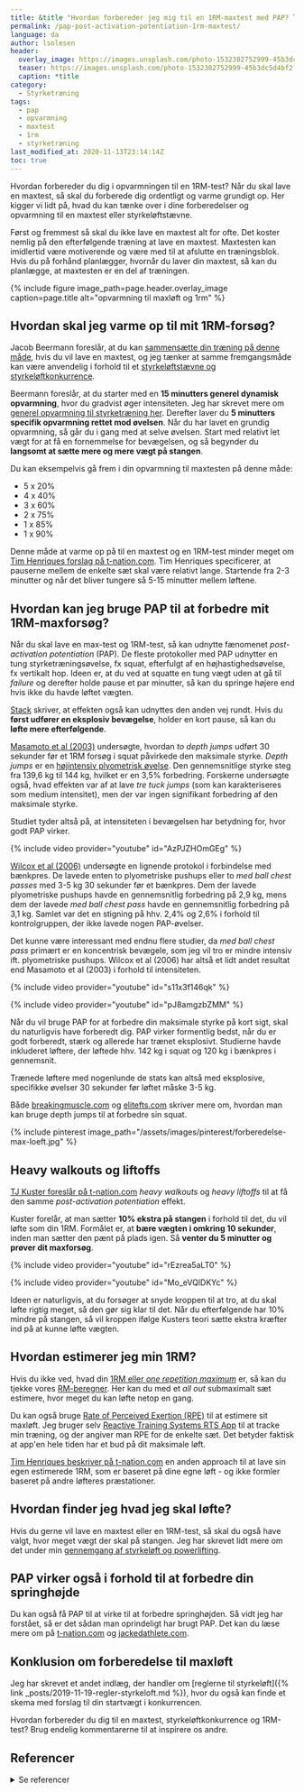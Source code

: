 ```yaml
---
title: &title "Hvordan forbereder jeg mig til en 1RM-maxtest med PAP? 🏋"
permalink: /pap-post-activation-potentiation-1rm-maxtest/
language: da
author: lsolesen
header:
  overlay_image: https://images.unsplash.com/photo-1532382752999-45b3dc5d4bf2?ixid=MXwxMjA3fDB8MHxwaG90by1wYWdlfHx8fGVufDB8fHw%3D&ixlib=rb-1.2.1&auto=format&fit=crop&w=1200&q=5
  teaser: https://images.unsplash.com/photo-1532382752999-45b3dc5d4bf2?ixid=MXwxMjA3fDB8MHxwaG90by1wYWdlfHx8fGVufDB8fHw%3D&ixlib=rb-1.2.1&auto=format&fit=crop&w=400&q=5
  caption: *title
category:
  - Styrketræning
tags:
  - pap
  - opvarmning
  - maxtest
  - 1rm
  - styrketræning
last_modified_at: 2020-11-13T23:14:14Z
toc: true
---
```


Hvordan forbereder du dig i opvarmningen til en 1RM-test? Når du skal lave en maxtest, så skal du forberede dig ordentligt og varme grundigt op. Her kigger vi lidt på, hvad du kan tænke over i dine forberedelser og opvarmning til en maxtest eller styrkeløftstævne.

Først og fremmest så skal du ikke lave en maxtest alt for ofte. Det koster nemlig på den efterfølgende træning at lave en maxtest. Maxtesten kan imidlertid være motiverende og være med til at afslutte en træningsblok. Hvis du på forhånd planlægger, hvornår du laver din maxtest, så kan du planlægge, at maxtesten er en del af træningen.

{% include figure image_path=page.header.overlay_image caption=page.title alt="opvarmning til maxløft og 1rm" %}

## Hvordan skal jeg varme op til mit 1RM-forsøg?

Jacob Beermann foreslår, at du kan [sammensætte din træning på denne måde](https://maxer.dk/artikler/maxtest), hvis du vil lave en maxtest, og jeg tænker at samme fremgangsmåde kan være anvendelig i forhold til et [styrkeløftstævne og styrkeløftkonkurrence](/powerlifting-rules/).

Beermann foreslår, at du starter med en **15 minutters generel dynamisk opvarmning**, hvor du gradvist øger intensiteten. Jeg har skrevet mere om [generel opvarmning til styrketræning her](/opvarmning-styrketraening/). Derefter laver du **5 minutters specifik opvarmning rettet mod øvelsen**. Når du har lavet en grundig opvarmning, så går du i gang med at selve øvelsen. Start med relativt let vægt for at få en fornemmelse for bevægelsen, og så begynder du **langsomt at sætte mere og mere vægt på stangen**.

Du kan eksempelvis gå frem i din opvarmning til maxtesten på denne måde:

- 5 x 20%
- 4 x 40%
- 3 x 60%
- 2 x 75%
- 1 x 85%
- 1 x 90%

Denne måde at varme op på til en maxtest og en 1RM-test minder meget om [Tim Henriques forslag på t-nation.com](https://www.t-nation.com/training/how-to-warm-up-for-a-one-rep-max). Tim Henriques specificerer, at pauserne mellem de enkelte sæt skal være relativt lange. Startende fra 2-3 minutter og når det bliver tungere så 5-15 minutter mellem løftene.

## Hvordan kan jeg bruge PAP til at forbedre mit 1RM-maxforsøg?

Når du skal lave en max-test og 1RM-test, så kan udnytte fænomenet _post-activation potentiation_ (PAP). De fleste protokoller med PAP udnytter en tung styrketræningsøvelse, fx squat, efterfulgt af en højhastighedsøvelse, fx vertikalt hop. Ideen er, at du ved at squatte en tung vægt uden at gå til _failure_ og derefter holde pause et par minutter, så kan du springe højere end hvis ikke du havde løftet vægten.

[Stack](https://www.stack.com/a/testing-your-one-rep-max-use-this-surprising-science-backed-trick-to-move-more-weight) skriver, at effekten også kan udnyttes den anden vej rundt. Hvis du **først udfører en eksplosiv bevægelse**, holder en kort pause, så kan du **løfte mere efterfølgende**.

[Masamoto et al (2003)](https://www.ncbi.nlm.nih.gov/pubmed/12580658) undersøgte, hvordan _to depth jumps_ udført 30 sekunder før et 1RM forsøg i squat påvirkede den maksimale styrke. _Depth jumps_ er en [højintensiv plyometrisk øvelse](/plyometrisk-traening/). Den gennemsnitlige styrke steg fra 139,6 kg til 144 kg, hvilket er en 3,5% forbedring. Forskerne undersøgte også, hvad effekten var af at lave _tre tuck jumps_ (som kan karakteriseres som medium intensitet), men der var ingen signifikant forbedring af den maksimale styrke.

Studiet tyder altså på, at intensiteten i bevægelsen har betydning for, hvor godt PAP virker.

{% include video provider="youtube" id="AzPJZHOmGEg" %}

[Wilcox et al (2006)](https://www.ncbi.nlm.nih.gov/pubmed/19116439) undersøgte en lignende protokol i forbindelse med bænkpres. De lavede enten to plyometriske pushups eller to _med ball chest passes_ med 3-5 kg 30 sekunder før et bænkpres. Dem der lavede plyometriske pushups havde en gennemsnitlig forbedring på 2,9 kg, mens dem der lavede _med ball chest pass_ havde en gennemsnitlig forbedring på 3,1 kg. Samlet var det en stigning på hhv. 2,4% og 2,6% i forhold til kontrolgruppen, der ikke lavede nogen PAP-øvelser.

Det kunne være interessant med endnu flere studier, da _med ball chest pass_ primært er en koncentrisk bevægele, som jeg vil tro er mindre intensiv ift. plyometriske pushups. Wilcox et al (2006) har altså et lidt andet resultat end Masamoto et al (2003) i forhold til intensiteten.

{% include video provider="youtube" id="s11x3f146qk" %}

{% include video provider="youtube" id="pJ8amgzbZMM" %}

Når du vil bruge PAP for at forbedre din maksimale styrke på kort sigt, skal du naturligvis have forberedt dig. PAP virker formentlig bedst, når du er godt forberedt, stærk og allerede har trænet eksplosivt. Studierne havde inkluderet løftere, der løftede hhv. 142 kg i squat og 120 kg i bænkpres i gennemsnit.

Trænede løftere med nogenlunde de stats kan altså med eksplosive, specifikke øvelser 30 sekunder før løftet måske 3-5 kg.

Både [breakingmuscle.com](https://breakingmuscle.com/fitness/verkhoshanskys-depth-jumps-create-gains-in-max-strength) og [elitefts.com](https://www.elitefts.com/education/turbocharge-your-squat-with-depth-jumps/) skriver mere om, hvordan man kan bruge depth jumps til at forbedre sin squat.

{% include pinterest image_path="/assets/images/pinterest/forberedelse-max-loeft.jpg" %}

## Heavy walkouts og liftoffs

[TJ Kuster foreslår på t-nation.com](https://www.t-nation.com/training/tip-hack-your-nervous-system-set-new-prs/) _heavy walkouts_ og _heavy liftoffs_ til at få den samme _post-activation potentiation_ effekt.

Kuster forelår, at man sætter **10% ekstra på stangen** i forhold til det, du vil løfte som din 1RM. Formålet er, at **bære vægten i omkring 10 sekunder**, inden man sætter den pænt på plads igen. Så **venter du 5 minutter og prøver dit maxforsøg**.

{% include video provider="youtube" id="rEzrea5aLT0" %}

{% include video provider="youtube" id="Mo_eVQlDKYc" %}

Ideen er naturligvis, at du forsøger at snyde kroppen til at tro, at du skal løfte rigtig meget, så den gør sig klar til det. Når du efterfølgende har 10% mindre på stangen, så vil kroppen ifølge Kusters teori sætte ekstra kræfter ind på at kunne løfte vægten.

## Hvordan estimerer jeg min 1RM?

Hvis du ikke ved, hvad din [1RM eller _one repetition maximum_](/rm-beregner/) er, så kan du tjekke vores [RM-beregner](/rm-beregner/). Her kan du med et _all out_ submaximalt sæt estimere, hvor meget du kan løfte netop en gang.

Du kan også bruge [Rate of Perceived Exertion (RPE)](/rpe/) til at estimere sit maxløft. Jeg bruger selv [Reactive Training Systems RTS App](/rts-app/) til at tracke min træning, og der angiver man RPE for de enkelte sæt. Det betyder faktisk at app'en hele tiden har et bud på dit maksimale løft.

[Tim Henriques beskriver på t-nation.com](https://www.t-nation.com/training/whats-your-1rm) en anden approach til at lave sin egen estimerede 1RM, som er baseret på dine egne løft - og ikke formler baseret på andre løfteres præstationer.

## Hvordan finder jeg hvad jeg skal løfte?

Hvis du gerne vil lave en maxtest eller en 1RM-test, så skal du også have valgt, hvor meget vægt der skal på stangen. Jeg har skrevet lidt mere om det under min [gennemgang af styrkeløft og powerlifting](/powerlifting-rules/).

## PAP virker også i forhold til at forbedre din springhøjde

Du kan også få PAP til at virke til at forbedre springhøjden. Så vidt jeg har forstået, så er det sådan man oprindeligt har brugt PAP. Det kan du læse mere om på [t-nation.com](https://www.t-nation.com/training/tip-a-very-weird-way-to-boost-your-vertical) og [jackedathlete.com](http://jackedathlete.com/instantly-jump-higher-post-activation-potentiation/).

## Konklusion om forberedelse til maxløft

Jeg har skrevet et andet indlæg, der handler om [reglerne til styrkeløft]({% link _posts/2019-11-19-regler-styrkeloft.md %}), hvor du også kan finde et skema med forslag til din startvægt i konkurrencen.

Hvordan forbereder du dig til en maxtest, styrkeløftkonkurrence og 1RM-test? Brug endelig kommentarerne til at inspirere os andre.

## Referencer

<details markdown="1">
  <summary>Se referencer</summary>

- Masamoto, N et al. "Acute Effects of Plyometric Exercise on Maximum Squat Performance in Male Athletes." Journal of Strength and Conditioning Research. 2003 Feb; 17(1):68-71.
- Wilcox, J et al. "Acute Explosive-Force Movements Enhance Bench-Press Performance in Athletic Men." International Journal of Sports Physiology and Performance. 2006 Sep; 1(3):261-269.
- Chiu, LZF et al. "Post-activation Potentiation Response in Athletic and Recreationally Trained Individuals." Journal of Strength and Conditioning Research. 2003 Nov; 17(4):671-677.
</summary>
